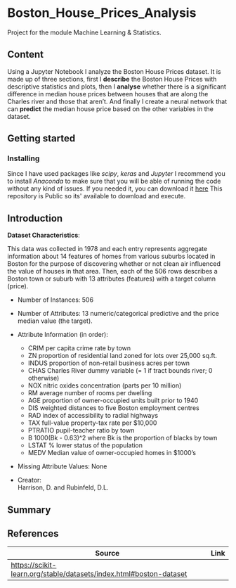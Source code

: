 # Boston_House_Prices_Analysis
Project for the module Machine Learning &amp; Statistics.

## Content
Using a Jupyter Notebook I analyze the Boston House Prices dataset. It is made up of three sections, first I __describe__ the Boston House Prices with descriptive statistics and plots, then I __analyse__ whether there is a significant difference in median house prices between houses that are along the Charles river and those that aren’t. And finally I create a neural network that can __predict__ the median house price based on the other variables in the dataset.


## Getting started
### Installing
Since I have used packages like *scipy*, *keras* and *Jupyter* I recommend you to install *Anaconda* to make sure that you will be able of running the code without any kind of issues. If you needed it, you can download it [here](https://www.anaconda.com/download/)
This repository is Public so its' available to download and execute.

	
## Introduction
__Dataset Characteristics__:

This data was collected in 1978 and each entry represents aggregate information about 14 features of homes from various suburbs located in Boston for the purpose of discovering whether or not clean air influenced the value of houses in that area. Then, each of the 506 rows describes a Boston town or suburb with 13 attributes (features) with a target column (price).

* Number of Instances: 
  506

* Number of Attributes:
  13 numeric/categorical predictive and the price median value (the target).

* Attribute Information (in order):
  - CRIM per capita crime rate by town
  - ZN proportion of residential land zoned for lots over 25,000 sq.ft.
  - INDUS proportion of non-retail business acres per town
  - CHAS Charles River dummy variable (= 1 if tract bounds river; 0 otherwise)
  - NOX nitric oxides concentration (parts per 10 million)
  - RM average number of rooms per dwelling
  - AGE proportion of owner-occupied units built prior to 1940
  - DIS weighted distances to five Boston employment centres
  - RAD index of accessibility to radial highways
  - TAX full-value property-tax rate per $10,000
  - PTRATIO pupil-teacher ratio by town
  - B 1000(Bk - 0.63)^2 where Bk is the proportion of blacks by town
  - LSTAT % lower status of the population
  - MEDV Median value of owner-occupied homes in $1000’s

* Missing Attribute Values:
  None

* Creator:	
Harrison, D. and Rubinfeld, D.L.


## Summary



## References

Source | Link
-------|-----
| https://scikit-learn.org/stable/datasets/index.html#boston-dataset





